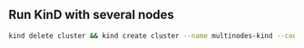## Run KinD with several nodes

```sh
kind delete cluster && kind create cluster --name multinodes-kind --config kind-config.yaml
```